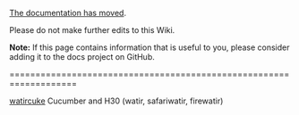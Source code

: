 [The documentation has moved](https://docs.cucumber.io/).

Please do not make further edits to this Wiki.

**Note:** If this page contains information that is useful to you, please consider adding it to the docs project on GitHub.

===================================================================

<a href="http://github.com/richdownie/watircuke/tree/master">watircuke</a> Cucumber and H30 (watir, safariwatir, firewatir)